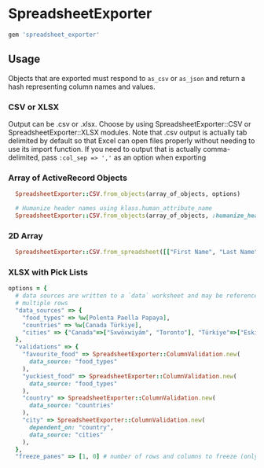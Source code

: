 # SpreadsheetExporter

```ruby
gem 'spreadsheet_exporter'
```


## Usage

Objects that are exported must respond to ```as_csv``` or ```as_json``` and return a hash
representing column names and values.

### CSV or XLSX
Output can be .csv or .xlsx. Choose by using SpreadsheetExporter::CSV or SpreadsheetExporter::XLSX modules.
Note that .csv output is actually tab delimited by default so that Excel can
open files properly without needing to use its import function. If you need to output
that is actually comma-delimited, pass ```:col_sep => ','``` as an option when exporting

### Array of ActiveRecord Objects
```ruby
  SpreadsheetExporter::CSV.from_objects(array_of_objects, options)

  # Humanize header names using klass.human_attribute_name
  SpreadsheetExporter::CSV.from_objects(array_of_objects, :humanize_headers_class => User)
```

### 2D Array
```ruby
  SpreadsheetExporter::CSV.from_spreadsheet([["First Name", "Last Name"], ["Bob", "Hoskins"], ["Roger", "Rabbit"]])
```

### XLSX with Pick Lists

```ruby
options = {
  # data sources are written to a `data` worksheet and may be referenced by
  # multiple rows
  "data_sources" => {
    "food_types" => %w[Polenta Paella Papaya],
    "countries" => %w[Canada Türkiye],
    "cities" => {"Canada"=>["Sxwōxwiyám", "Toronto"], "Türkiye"=>["Eskişehir", "İzmir", "İstanbul"]}
  },
  "validations" => {
    "favourite_food" => SpreadsheetExporter::ColumnValidation.new(
      data_source: "food_types"
    ),
    "yuckiest_food" => SpreadsheetExporter::ColumnValidation.new(
      data_source: "food_types"
    ),
    "country" => SpreadsheetExporter::ColumnValidation.new(
      data_source: "countries"
    ),
    "city" => SpreadsheetExporter::ColumnValidation.new(
      dependent_on: "country",
      data_source: "cities"
    ),
  },
  "freeze_panes" => [1, 0] # number of rows and columns to freeze (only applies to XLSX)
```
